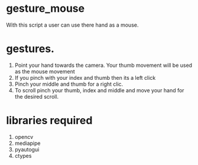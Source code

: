 # gesture_mouse
With this script a user can use there hand as a mouse.

# gestures. 
1. Point your hand towards the camera. Your thumb movement will be used as the mouse movement
2. If you pinch with your index and thumb then its a left click
3. Pinch your middle and thumb for a right clic.
4. To scroll pinch your thumb, index and middle and move your hand for the desired scroll.

# libraries required
1. opencv
2. mediapipe
3. pyautogui
4. ctypes
